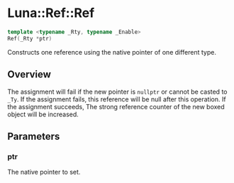 # Luna::Ref::Ref

```c++
template <typename _Rty, typename _Enable>
Ref(_Rty *ptr)
```

Constructs one reference using the native pointer of one different type. 

## Overview
The assignment will fail if the new pointer is `nullptr` or cannot be casted to `_Ty`. If the assignment fails, this reference will be null after this operation. If the assignment succeeds, The strong reference counter of the new boxed object will be increased. 

## Parameters
### ptr
The native pointer to set. 

